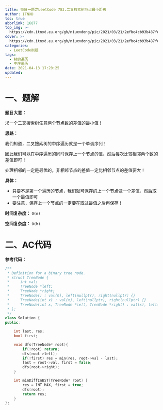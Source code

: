 ```yaml
---
title: 每日一题之LeetCode 783.二叉搜索树节点最小距离
author: ITNXD
toc: true
abbrlink: 16877
top_img: >-
  https://cdn.itnxd.eu.org/gh/niuxvdong/pic/2021/03/21/2efbc4cb93b487fd05b4faaa113a1b7d.png
cover: >-
  https://cdn.itnxd.eu.org/gh/niuxvdong/pic/2021/03/21/2efbc4cb93b487fd05b4faaa113a1b7d.png
categories:
  - LeetCode刷题
tags:
  - 树的遍历
  - 中序遍历
date: 2021-04-13 17:20:25
updated:
---
```








# 一、题解



**题目大意：**



求一个二叉搜索树任意两个节点数的差值的最小值！



**思路：**



我们知道，二叉搜索树的中序遍历就是一个单调序列！

因此我们可以在中序遍历的同时保存上一个节点的值，然后每次比较相邻两个数的差值即可！

处理相邻的一定是最优的，非相邻节点的差值一定比相邻节点的差值要大！



**具体：**

- 只要不是第一个遍历的节点，我们就可保存的上一个节点做一个差值，然后取一个最值即可
- 要注意，保存上一个节点的一定要在取过最值之后再保存！





**时间复杂度：** `O(n)`

**空间复杂度：** `O(h)`





# 二、AC代码



**参考代码：**

````c++
/**
 * Definition for a binary tree node.
 * struct TreeNode {
 *     int val;
 *     TreeNode *left;
 *     TreeNode *right;
 *     TreeNode() : val(0), left(nullptr), right(nullptr) {}
 *     TreeNode(int x) : val(x), left(nullptr), right(nullptr) {}
 *     TreeNode(int x, TreeNode *left, TreeNode *right) : val(x), left(left), right(right) {}
 * };
 */
class Solution {
public:

    int last, res;
    bool first;

    void dfs(TreeNode* root){
        if(!root) return;
        dfs(root->left);
        if(!first) res = min(res, root->val - last);
        last = root->val, first = false;
        dfs(root->right);
    }

    int minDiffInBST(TreeNode* root) {
        res = INT_MAX, first = true;
        dfs(root);
        return res;
    }
};
````

